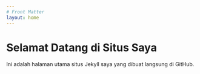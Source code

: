 ```yaml
---
# Front Matter
layout: home
---
```


# Selamat Datang di Situs Saya

Ini adalah halaman utama situs Jekyll saya yang dibuat langsung di GitHub.
